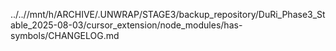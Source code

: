 ../..//mnt/h/ARCHIVE/.UNWRAP/STAGE3/backup_repository/DuRi_Phase3_Stable_2025-08-03/cursor_extension/node_modules/has-symbols/CHANGELOG.md